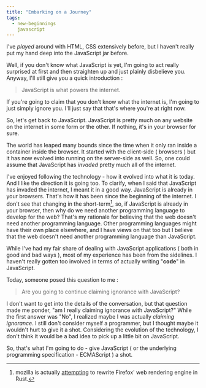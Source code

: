 ```yaml
---
title: "Embarking on a Journey"
tags:
  - new-beginnings
    javascript
---
```


I've _played_ around with HTML, CSS extensively before,
but I haven't really put my hand deep into the JavaScript
jar before.

Well, if you don't know what JavaScript is yet, I'm going
to act really surprised at first and then straighten up
and just plainly disbelieve you. Anyway, I'll still give
you a quick introduction :

> JavaScript is what powers the internet.

If you're going to claim that you don't know what the internet
is, I'm going to just simply ignore you. I'll just say that
that's where you're at right now.

So, let's get back to JavaScript. JavaScript is pretty much
on any website on the internet in some form or the other.
If nothing, it's in your browser for sure.

The world has leaped many bounds since the time when it only
ran inside a container inside the browser. It started with
the client-side ( browsers ) but it has now evolved into
running on the server-side as well. So, one could assume that
JavaScript has _invaded_ pretty much all of the internet.

I've enjoyed following the technology - how it evolved into
what it is today. And I like the direction it is going too.
To clarify, when I said that JavaScript has invaded the
internet, I meant it in a good way. JavaScript is already
in your browsers. That's how it has been since the beginning
of the internet. I don't see that changing in the short-term[^1],
so, if JavaScript is already in your browser, then why do we
need another programming language to develop for the web?
That's my rationale for believing that the web doesn't need
another programming language. Other programming languages
might have their own place elsewhere, and I have views on
that too but I believe that the web doesn't need another
programming language than JavaScript.

While I've had my fair share of dealing with JavaScript
applications ( both in good and bad ways ), most of my
experience has been from the sidelines. I haven't really
gotten too involved in terms of actually writing "**code**"
in JavaScript.

Today, someone posed this question to me :

> Are you going to continue claiming ignorance with JavaScript?

I don't want to get into the details of the conversation,
but that question made me ponder, "am I really claiming
ignorance with JavaScript?" While the first answer was "No",
I realized maybe I was actually _claiming ignorance_. I still
don't consider myself a programmer, but I thought maybe it
wouldn't hurt to give it a shot. Considering the evolution
of the technology, I don't think it would be a bad idea to
pick up a little bit on JavaScript.

So, that's what I'm going to do - give JavaScript ( or the
underlying programming specification - ECMAScript ) a shot.

[^1]: mozilla is actually [attempting](https://www.arewewebyet.org) to rewrite Firefox' web rendering engine in Rust.
